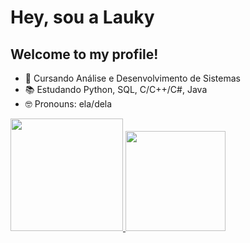 # Hey, sou a Lauky
## Welcome to my profile!

- 🌱 Cursando Análise e Desenvolvimento de Sistemas
- 📚 Estudando Python, SQL, C/C++/C#, Java
- 🤓 Pronouns: ela/dela



<div>
  <a href="https://github.com/Laukets">
  <img height="180em" src="https://github-readme-stats.vercel.app/api?username=Laukets&show_icons=true&theme=cobalt&include_all_commits=true&count_private=true"/>
  <img height="160em" src="https://github-readme-stats.vercel.app/api/top-langs/?username=Laukets&layout=compact&langs_count=7&theme=cobalt"/>
</div>

